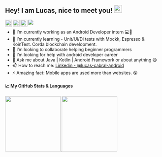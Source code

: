 ## Hey! I am Lucas, nice to meet you! <img src="https://media.giphy.com/media/hvRJCLFzcasrR4ia7z/giphy.gif" width="25px"> 
<a href="https://www.linkedin.com/in/lucas-cabral-android/">
  <img align="left" alt="Cabral's LinkedIn" width="22px" src="https://raw.githubusercontent.com/peterthehan/peterthehan/master/assets/linkedin.svg" />
</a>
<a href="https://open.spotify.com/user/m53jlw64ysng38bldm8oxeqjm">
  <img align="left" alt="Cabral's Spotify" width="22px" src="https://raw.githubusercontent.com/peterthehan/peterthehan/master/assets/spotify.svg" />
</a>
<a href="https://www.youtube.com/channel/UCcmhAGyEulxrazYSZzTN60Q">
  <img align="left" alt="Cabral's Spotify" width="22px" src="https://raw.githubusercontent.com/peterthehan/peterthehan/master/assets/youtube.svg" />
</a> 

![](https://visitor-badge.glitch.me/badge?page_id=LucasCabralDevv.LucasCabralDevv) 

- 🔭 I’m currently working as an Android Developer intern 💻📱
- 🌱 I’m currently learning - Unit/Ui/Di tests with Mockk, Espresso & KoinTest. Corda blockchain development.
- 👯 I’m looking to collaborate helping beginner programmers 
- 🤔 I’m looking for help with android developer career 
- 💬 Ask me about Java | Kotlin | Android Framework or about anything 😄
- 📫 How to reach me: [Linkedin - @lucas-cabral-android](https://www.linkedin.com/in/lucas-cabral-android/)
- ⚡ Amazing fact: Mobile apps are used more than websites. 😮

#### 📈 My GitHub Stats & Languages
 <div>
  <a href="https://github.com/LucasCabralDevv">
  <img height="180em" src="https://github-readme-stats.vercel.app/api?username=LucasCabralDevv&show_icons=true&theme=gotham"/>
  <img height="180em" src="https://github-readme-stats.vercel.app/api/top-langs/?username=LucasCabralDevv&theme=gotham"/>
</div>
